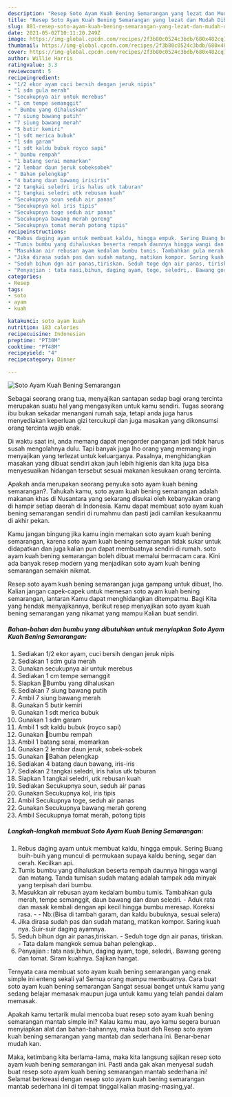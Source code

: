 ```yaml
---
description: "Resep Soto Ayam Kuah Bening Semarangan yang lezat dan Mudah Dibuat"
title: "Resep Soto Ayam Kuah Bening Semarangan yang lezat dan Mudah Dibuat"
slug: 881-resep-soto-ayam-kuah-bening-semarangan-yang-lezat-dan-mudah-dibuat
date: 2021-05-02T10:11:20.249Z
image: https://img-global.cpcdn.com/recipes/2f3b80c0524c3bdb/680x482cq70/soto-ayam-kuah-bening-semarangan-foto-resep-utama.jpg
thumbnail: https://img-global.cpcdn.com/recipes/2f3b80c0524c3bdb/680x482cq70/soto-ayam-kuah-bening-semarangan-foto-resep-utama.jpg
cover: https://img-global.cpcdn.com/recipes/2f3b80c0524c3bdb/680x482cq70/soto-ayam-kuah-bening-semarangan-foto-resep-utama.jpg
author: Willie Harris
ratingvalue: 3.3
reviewcount: 5
recipeingredient:
- "1/2 ekor ayam cuci bersih dengan jeruk nipis"
- "1 sdm gula merah"
- "secukupnya air untuk merebus"
- "1 cm tempe semanggit"
- " Bumbu yang dihaluskan"
- "7 siung bawang putih"
- "7 siung bawang merah"
- "5 butir kemiri"
- "1 sdt merica bubuk"
- "1 sdm garam"
- "1 sdt kaldu bubuk royco sapi"
- " bumbu rempah"
- "1 batang serai memarkan"
- "2 lembar daun jeruk sobeksobek"
- " Bahan pelengkap"
- "4 batang daun bawang irisiris"
- "2 tangkai seledri iris halus utk taburan"
- "1 tangkai seledri utk rebusan kuah"
- "Secukupnya soun seduh air panas"
- "Secukupnya kol iris tipis"
- "Secukupnya toge seduh air panas"
- "Secukupnya bawang merah goreng"
- "Secukupnya tomat merah potong tipis"
recipeinstructions:
- "Rebus daging ayam untuk membuat kaldu, hingga empuk. Sering Buang buih-buih yang muncul di permukaan supaya kaldu bening, segar dan cerah. Kecilkan api."
- "Tumis bumbu yang dihaluskan beserta rempah daunnya hingga wangi dan matang. Tanda tumisan sudah matang adalah tampak ada minyak yang terpisah dari bumbu."
- "Masukkan air rebusan ayam kedalam bumbu tumis. Tambahkan gula merah, tempe semanggit, daun bawang dan daun seledri. Aduk rata dan masak kembali dengan api kecil hingga bumbu meresap. Koreksi rasa.  Nb:(Bisa di tambah garam, dan kaldu bubuknya, sesuai selera)"
- "Jika dirasa sudah pas dan sudah matang, matikan kompor. Saring kuah nya. Suir-suir daging ayamnya."
- "Seduh bihun dgn air panas,tiriskan. Seduh toge dgn air panas, tiriskan. Tata dalam mangkok semua bahan pelengkap.."
- "Penyajian : tata nasi,bihun, daging ayam, toge, seledri,. Bawang goreng dan tomat. Siram kuahnya. Sajikan hangat."
categories:
- Resep
tags:
- soto
- ayam
- kuah

katakunci: soto ayam kuah 
nutrition: 183 calories
recipecuisine: Indonesian
preptime: "PT30M"
cooktime: "PT48M"
recipeyield: "4"
recipecategory: Dinner

---
```



![Soto Ayam Kuah Bening Semarangan](https://img-global.cpcdn.com/recipes/2f3b80c0524c3bdb/680x482cq70/soto-ayam-kuah-bening-semarangan-foto-resep-utama.jpg)

Sebagai seorang orang tua, menyajikan santapan sedap bagi orang tercinta merupakan suatu hal yang mengasyikan untuk kamu sendiri. Tugas seorang ibu bukan sekadar menangani rumah saja, tetapi anda juga harus menyediakan keperluan gizi tercukupi dan juga masakan yang dikonsumsi orang tercinta wajib enak.

Di waktu  saat ini, anda memang dapat mengorder panganan jadi tidak harus susah mengolahnya dulu. Tapi banyak juga lho orang yang memang ingin menyajikan yang terlezat untuk keluarganya. Pasalnya, menghidangkan masakan yang dibuat sendiri akan jauh lebih higienis dan kita juga bisa menyesuaikan hidangan tersebut sesuai makanan kesukaan orang tercinta. 



Apakah anda merupakan seorang penyuka soto ayam kuah bening semarangan?. Tahukah kamu, soto ayam kuah bening semarangan adalah makanan khas di Nusantara yang sekarang disukai oleh kebanyakan orang di hampir setiap daerah di Indonesia. Kamu dapat membuat soto ayam kuah bening semarangan sendiri di rumahmu dan pasti jadi camilan kesukaanmu di akhir pekan.

Kamu jangan bingung jika kamu ingin memakan soto ayam kuah bening semarangan, karena soto ayam kuah bening semarangan tidak sukar untuk didapatkan dan juga kalian pun dapat membuatnya sendiri di rumah. soto ayam kuah bening semarangan boleh dibuat memalui bermacam cara. Kini ada banyak resep modern yang menjadikan soto ayam kuah bening semarangan semakin nikmat.

Resep soto ayam kuah bening semarangan juga gampang untuk dibuat, lho. Kalian jangan capek-capek untuk memesan soto ayam kuah bening semarangan, lantaran Kamu dapat menghidangkan ditempatmu. Bagi Kita yang hendak menyajikannya, berikut resep menyajikan soto ayam kuah bening semarangan yang nikamat yang mampu Kalian buat sendiri.

<!--inarticleads1-->

##### Bahan-bahan dan bumbu yang dibutuhkan untuk menyiapkan Soto Ayam Kuah Bening Semarangan:

1. Sediakan 1/2 ekor ayam, cuci bersih dengan jeruk nipis
1. Sediakan 1 sdm gula merah
1. Gunakan secukupnya air untuk merebus
1. Sediakan 1 cm tempe semanggit
1. Siapkan  📍Bumbu yang dihaluskan
1. Sediakan 7 siung bawang putih
1. Ambil 7 siung bawang merah
1. Gunakan 5 butir kemiri
1. Gunakan 1 sdt merica bubuk
1. Gunakan 1 sdm garam
1. Ambil 1 sdt kaldu bubuk (royco sapi)
1. Gunakan  📍bumbu rempah
1. Ambil 1 batang serai, memarkan
1. Gunakan 2 lembar daun jeruk, sobek-sobek
1. Gunakan  📍Bahan pelengkap
1. Sediakan 4 batang daun bawang, iris-iris
1. Sediakan 2 tangkai seledri, iris halus utk taburan
1. Siapkan 1 tangkai seledri, utk rebusan kuah
1. Sediakan Secukupnya soun, seduh air panas
1. Gunakan Secukupnya kol, iris tipis
1. Ambil Secukupnya toge, seduh air panas
1. Gunakan Secukupnya bawang merah goreng
1. Ambil Secukupnya tomat merah, potong tipis




<!--inarticleads2-->

##### Langkah-langkah membuat Soto Ayam Kuah Bening Semarangan:

1. Rebus daging ayam untuk membuat kaldu, hingga empuk. Sering Buang buih-buih yang muncul di permukaan supaya kaldu bening, segar dan cerah. Kecilkan api.
1. Tumis bumbu yang dihaluskan beserta rempah daunnya hingga wangi dan matang. Tanda tumisan sudah matang adalah tampak ada minyak yang terpisah dari bumbu.
1. Masukkan air rebusan ayam kedalam bumbu tumis. Tambahkan gula merah, tempe semanggit, daun bawang dan daun seledri. - Aduk rata dan masak kembali dengan api kecil hingga bumbu meresap. Koreksi rasa. -  - Nb:(Bisa di tambah garam, dan kaldu bubuknya, sesuai selera)
1. Jika dirasa sudah pas dan sudah matang, matikan kompor. Saring kuah nya. Suir-suir daging ayamnya.
1. Seduh bihun dgn air panas,tiriskan. - Seduh toge dgn air panas, tiriskan. - Tata dalam mangkok semua bahan pelengkap..
1. Penyajian : tata nasi,bihun, daging ayam, toge, seledri,. Bawang goreng dan tomat. Siram kuahnya. Sajikan hangat.




Ternyata cara membuat soto ayam kuah bening semarangan yang enak simple ini enteng sekali ya! Semua orang mampu membuatnya. Cara buat soto ayam kuah bening semarangan Sangat sesuai banget untuk kamu yang sedang belajar memasak maupun juga untuk kamu yang telah pandai dalam memasak.

Apakah kamu tertarik mulai mencoba buat resep soto ayam kuah bening semarangan mantab simple ini? Kalau kamu mau, ayo kamu segera buruan menyiapkan alat dan bahan-bahannya, maka buat deh Resep soto ayam kuah bening semarangan yang mantab dan sederhana ini. Benar-benar mudah kan. 

Maka, ketimbang kita berlama-lama, maka kita langsung sajikan resep soto ayam kuah bening semarangan ini. Pasti anda gak akan menyesal sudah buat resep soto ayam kuah bening semarangan mantab sederhana ini! Selamat berkreasi dengan resep soto ayam kuah bening semarangan mantab sederhana ini di tempat tinggal kalian masing-masing,ya!.

